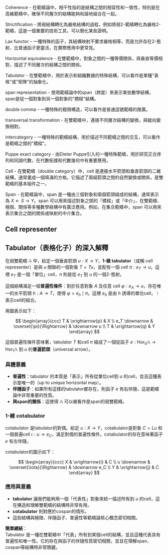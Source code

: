 Coherence - 在範疇論中，相干性指的是結構之間的相容性和一致性，特別是在高維範疇中，確保不同層次的結構能夠和諧地組合在一起。

Strictification - 將弱結構轉化為嚴格結構的過程，例如將弱2-範疇轉化為嚴格2-範疇，這是一個重要的技術工具，可以簡化某些證明。

Lax functor - 一種特殊的函子，其結構映射不要求嚴格相等，而是允許存在2-態射，比普通函子更靈活，在實際應用中更常見。

Horizontal equivalence - 在雙範疇中，對象之間的一種等價關係，與垂直等價相對，描述了不同層次的結構之間的關係。

Tabulator - 在雙範疇中，用於表示和組織數據的特殊結構，可以看作是某種"表格"或"矩陣"的抽象化。

span representation - 使用範疇論中的span（跨度）來表示某些數學結構，span是從一個對象到另一個對象的"橋樑"結構。

double comma - 一種特殊的極限構造，可以看作是普通逗號範疇的推廣。

transversal transformation - 在雙範疇中，連接不同層次結構的變換，與縱向變換相對。

intercategory - 一種特殊的範疇結構，用於描述不同範疇之間的交互，可以看作是範疇之間的"橋樑"。

Puppe exact category - 由Dieter Puppe引入的一種特殊範疇，用於研究正合序列和同調代數，在代數拓撲和代數幾何中有重要應用。

Cell - 在雙範疇（double category）中，cell 是連接水平箭頭和垂直箭頭的二維結構，通常畫成一個填滿的方格。它描述了兩組箭頭之間的自然變換或關係，是雙範疇的基本組件之一。

Span - 在範疇論中，span 是一種由三個對象和兩個箭頭組成的結構，通常表示為 $X \leftarrow S \rightarrow Y$。span 可以用來描述對象之間的「橋樑」或「中介」，在雙範疇、極限、關係等多種數學結構中有廣泛應用。例如，在集合範疇中，span 可以用來表示集合之間的關係或映射的中介集合。

Cell representer
---

## Tabulator（表格化子）的深入解釋

在弱雙範疇 $\mathbb{A}$ 中，給定一個垂直箭頭 $u: X \to Y$，**1-維 tabulator**（或稱 cell representer）是與 $u$ 關聯的一個對象 $T = Tu$，並配有一個 cell $\pi: e_T \to u$。這裡 $e_T$ 是一個「單位」cell，$\pi$ 則是從 $e_T$ 到 $u$ 的一個2-態射。

這個結構滿足一個**普遍性條件**：對於任意對象 $A$ 及任意 cell $\varphi: e_A \to u$，存在唯一的水平箭頭 $h: A \to T$，使得 $\varphi = e_h \mid \pi$。這裡 $e_h$ 是由 $h$ 誘導的單位cell，$\mid$ 表示cell的組合。

用圖表示如下：

$$
\begin{array}{ccc}
T & \xrightarrow{p} & X \\
e_T \downarrow & \overset{\pi}{\Rightarrow} & \downarrow u \\
T & \xrightarrow{q} & Y
\end{array}
$$

這個普遍性條件意味著，tabulator $T$ 和cell $\pi$ 組成了一個從函子 $e: \mathrm{Hor}_0\mathbb{A} \to \mathrm{Hor}_1\mathbb{A}$ 到 $u$ 的**普遍箭頭**（universal arrow）。

### 具體意義

- **普遍性**：tabulator 的本質是「表示」所有從單位cell到 $u$ 的cell，並且這種表示是唯一的（up to unique horizontal map）。
- **伴隨函子**：如果所有這樣的tabulator都存在，則函子 $e$ 有右伴隨，這是範疇論中非常重要的性質。
- **與span的關係**：這使得 $\mathbb{A}$ 可以被看作是span的弱雙範疇。

### 1-維 cotabulator

cotabulator 是tabulator的對偶。給定 $u: X \to Y$，cotabulator是對象 $C = Lu$ 和一個普遍cell $\iota: u \to e_C$，滿足對偶的普遍性條件。cotabulator的存在意味著函子 $e$ 有左伴隨。

cotabulator的圖示如下：

$$
\begin{array}{ccc}
X & \xrightarrow{i} & C \\
u \downarrow & \overset{\iota}{\Rightarrow} & \downarrow e_C \\
Y & \xrightarrow{j} & C
\end{array}
$$

### 應用與意義

- **tabulator** 讓我們能夠用一個「代表性」對象來統一描述所有到 $u$ 的cell，這在構造和理解雙範疇的結構時非常有用。
- **cotabulator** 則對應於cospan的情形。
- 這些結構與極限、伴隨函子、普遍性等範疇論核心概念密切相關。

**簡單總結**：  
Tabulator 是一種在雙範疇中「代表」所有到某個cell的結構，並且這種代表具有普遍性和唯一性。它的存在與函子的伴隨性質密切相關，並且在理解span、cospan等結構時非常關鍵。